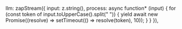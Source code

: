 

  llm: zapStream({
    input: z.string(),
    process: async function* (input) {
      for (const token of input.toUpperCase().split(" ")) {
        yield await new Promise((resolve) => setTimeout(() => resolve(token), 10));
      }
    }
  }),

